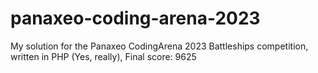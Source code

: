 # panaxeo-coding-arena-2023
My solution for the Panaxeo CodingArena 2023 Battleships competition, written in PHP (Yes, really), Final score: 9625

